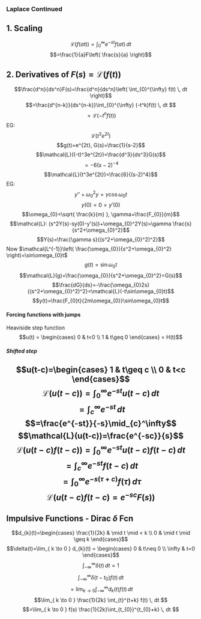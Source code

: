 ### Laplace Continued
## 1. Scaling
$$\mathcal{L}(f(at))=\int_{0}^{\infty} e^{-st}f(at) \, dt $$
$$=\frac{1}{a}F\left( \frac{s}{a} \right)$$
## 2. Derivatives of $F(s)=\mathcal{L}(f(t))$
$$\frac{d^n}{ds^n}F(s)=\frac{d^n}{ds^n}\left( \int_{0}^{\infty} f(t) \, dt  \right)$$
$$=\frac{d^{n-k}}{ds^{n-k}}\int_{0}^{\infty} (-t^k)f(t) \, dt $$
$$=\mathcal{L}(-t^nf(t))$$
EG:
$$\mathcal{L}(t^3e^{2t})$$
$$g(t)=e^{2t}, G(s)=\frac{1}{s-2}$$
$$\mathcal{L}((-t)^3e^{2t})=\frac{d^3}{ds^3}G(s)$$
$$=-6(s-2)^{-4}$$
$$\mathcal{L}(t^3e^{2t})=\frac{6}{(s-2)^4}$$
EG:
$$y''+\omega_{0}^2y=\gamma \cos\omega_{0}t$$
$$y(0)=0=y'(0)$$
$$\omega_{0}=\sqrt{ \frac{k}{m} }, \gamma=\frac{F_{0}}{m}$$
$$\mathcal{L}: (s^2Y(s)-sy(0)-y'(s))+\omega_{0}^2Y(s)=\gamma  \frac{s}{s^2+\omega_{0}^2}$$
$$Y(s)=\frac{\gamma s}{(s^2+\omega_{0}^2)^2}$$
Now $\mathcal{L^{-1}}\left( \frac{\omega_{0}}{s^2+\omega_{0}^2} \right)=\sin\omega_{0}t$
$$g(t)=\sin\omega_{0}t$$
$$\mathcal{L}(g)=\frac{\omega_{0}}{s^2+\omega_{0}^2}=G(s)$$
$$\frac{dG}{ds}=-\frac{\omega_{0}2s}{(s^2+\omega_{0}^2)^2}=\mathcal{L}(-t\sin\omega_{0}t)$$
$$y(t)=\frac{F_{0}t}{2m\omega_{0}}\sin\omega_{0}t$$
#### Forcing functions with jumps
Heaviside step function
$$u(t) = \begin{cases}
0 & t<0 \\
1 & t\geq 0
\end{cases} = H(t)$$
##### Shifted step
$$u(t-c)=\begin{cases}
1 & t\geq c \\
0 & t<c
\end{cases}$$
$$\mathcal{L}(u(t-c))=\int_{0}^{\infty} e^{-st}u(t-c) \, dt $$
$$=\int_{c}^{\infty} e^{-st} \, dt $$
$$=\frac{e^{-st}}{-s}\mid_{c}^\infty$$
$$\mathcal{L}(u(t-c))=\frac{e^{-sc}}{s}$$
$$\mathcal{L}(u(t-c)f(t-c))=\int_{0}^{\infty} e^{-st}u(t-c)f(t-c) \, dt $$
$$=\int_{c}^{\infty} e^{-st}f(t-c) \, dt $$
$$=\int_{0}^{\infty} e^{-s(\tau+c)}f(\tau) \, d\tau $$
$$\mathcal{L}(u(t-c)f(t-c)=e^{-sc}F(s))$$
---
## Impulsive Functions  - Dirac $\delta$ Fcn

$$d_{k}(t)=\begin{cases}
\frac{1}{2k} & \mid t \mid < k \\
0 & \mid t \mid \geq k
\end{cases}$$
$$\delta(t)=\lim_{ k \to 0 } d_{k}(t) = \begin{cases}
0 & t\neq 0 \\
\infty &  t=0
\end{cases}$$
$$\int_{-\infty}^{\infty} \delta(t) \, dt =1$$
$$\int_{-\infty}^{\infty} \delta(t-t_{0})f(t) \, dt $$
$$=\lim_{ k \to 0 } \int_{-\infty}^{\infty} d_{k}(t)f(t) \, dt $$
$$\lim_{ k \to 0 } \frac{1}{2k} \int_{t}^{t+k} f(t)  \, dt $$
$$=\lim_{ k \to 0 } f(s) \frac{1}{2k}\int_{t_{0}}^{t_{0}+k}  \, dt $$
